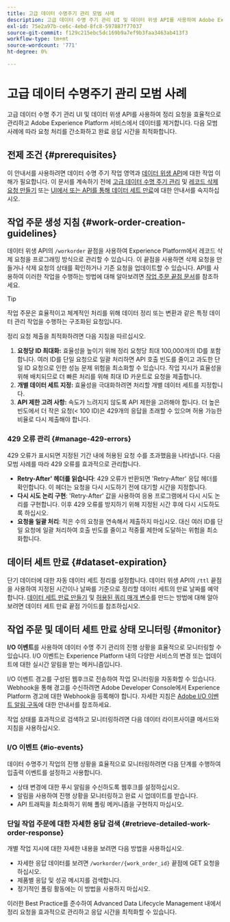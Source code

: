 ```yaml
---
title: 고급 데이터 수명주기 관리 모범 사례
description: 고급 데이터 수명 주기 관리 UI 및 데이터 위생 API를 사용하여 Adobe Experience Platform에서 데이터 위생 요청을 효율적으로 관리하는 방법을 알아봅니다. 이 안내서에서는 요청당 ID 최대화, 개별 데이터 세트 지정, 속도 저하를 방지하기 위한 API 조절 주의와 같은 모범 사례를 다룹니다. 이 문서에는 자동 데이터 세트 정리 설정 지침, 작업 주문 상태를 모니터링하는 방법 및 자세한 응답 검색 방법이 포함되어 있습니다. 다음 절차에 따라 요청 처리를 간소화하고 응답 시간을 최적화합니다.
exl-id: 75e2a97b-ce6c-4ebd-8fc8-597887f77037
source-git-commit: f129c215ebc5dc169b9a7ef9b3faa3463ab413f3
workflow-type: tm+mt
source-wordcount: '771'
ht-degree: 0%

---
```


# 고급 데이터 수명주기 관리 모범 사례

고급 데이터 수명 주기 관리 UI 및 데이터 위생 API를 사용하여 정리 요청을 효율적으로 관리하고 Adobe Experience Platform 서비스에서 데이터를 제거합니다. 다음 모범 사례에 따라 요청 처리를 간소화하고 완료 응답 시간을 최적화합니다.

## 전제 조건 {#prerequisites}

이 안내서를 사용하려면 데이터 수명 주기 작업 영역과 [데이터 위생 API](./api/overview.md)에 대한 작업 이해가 필요합니다. 이 문서를 계속하기 전에 [고급 데이터 수명 주기 관리](./home.md) 및 [레코드 삭제 요청 만들기](./ui/record-delete.md) 또는 [UI에서 또는 API를 통해 데이터 세트 만료](./ui/dataset-expiration.md)에 대한 안내서를 숙지하십시오.

## 작업 주문 생성 지침 {#work-order-creation-guidelines}

데이터 위생 API의 `/workorder` 끝점을 사용하여 Experience Platform에서 레코드 삭제 요청을 프로그래밍 방식으로 관리할 수 있습니다. 이 끝점을 사용하면 삭제 요청을 만들거나 삭제 요청의 상태를 확인하거나 기존 요청을 업데이트할 수 있습니다. API를 사용하여 이러한 작업을 수행하는 방법에 대해 알아보려면 [작업 주문 끝점 문서](./api/workorder.md)를 참조하세요.

>[!TIP]
>
>작업 주문은 효율적이고 체계적인 처리를 위해 데이터 정리 또는 변환과 같은 특정 데이터 관리 작업을 수행하는 구조화된 요청입니다.

정리 요청 제출을 최적화하려면 다음 지침을 따르십시오.

1. **요청당 ID 최대화:** 효율성을 높이기 위해 정리 요청당 최대 100,000개의 ID를 포함합니다. 여러 ID를 단일 요청으로 일괄 처리하면 API 호출 빈도를 줄이고 과도한 단일 ID 요청으로 인한 성능 문제 위험을 최소화할 수 있습니다. 작업 지시가 효율성을 위해 배치되므로 더 빠른 처리를 위해 최대 ID 카운트로 요청을 제출합니다.
2. **개별 데이터 세트 지정:** 효율성을 극대화하려면 처리할 개별 데이터 세트를 지정합니다.
3. **API 제한 고려 사항:** 속도가 느려지지 않도록 API 제한을 고려해야 합니다. 더 높은 빈도에서 더 작은 요청(&lt; 100 ID)은 429개의 응답을 초래할 수 있으며 허용 가능한 비율로 다시 제출해야 합니다.

### 429 오류 관리 {#manage-429-errors}

429 오류가 표시되면 지정된 기간 내에 허용된 요청 수를 초과했음을 나타냅니다. 다음 모범 사례를 따라 429 오류를 효과적으로 관리합니다.

- **Retry-After&#39; 헤더를 읽습니다**: 429 오류가 반환되면 &#39;Retry-After&#39; 응답 헤더를 확인합니다. 이 헤더는 요청을 다시 시도하기 전에 대기할 시간을 지정합니다.
- **다시 시도 논리 구현**: &#39;Retry-After&#39; 값을 사용하여 응용 프로그램에서 다시 시도 논리를 구현합니다. 이후 429 오류를 방지하기 위해 지정된 시간 후에 다시 시도하도록 하십시오.
- **요청을 일괄 처리**: 적은 수의 요청을 연속해서 제출하지 마십시오. 대신 여러 ID를 단일 요청에 일괄 처리하여 호출 빈도를 줄이고 적중률 제한에 도달하는 위험을 최소화합니다.

## 데이터 세트 만료 {#dataset-expiration}

단기 데이터에 대한 자동 데이터 세트 정리를 설정합니다. 데이터 위생 API의 `/ttl` 끝점을 사용하여 지정된 시간이나 날짜를 기준으로 정리할 데이터 세트의 만료 날짜를 예약합니다. [데이터 세트 만료 만들기](./api/dataset-expiration.md) 및 [허용된 쿼리 매개 변수](./api/dataset-expiration.md#query-params)를 만드는 방법에 대해 알아보려면 데이터 세트 만료 끝점 가이드를 참조하십시오.

## 작업 주문 및 데이터 세트 만료 상태 모니터링 {#monitor}

**I/O 이벤트**&#x200B;를 사용하여 데이터 수명 주기 관리의 진행 상황을 효율적으로 모니터링할 수 있습니다. I/O 이벤트는 Experience Platform 내의 다양한 서비스의 변경 또는 업데이트에 대한 실시간 알림을 받는 메커니즘입니다.

I/O 이벤트 경고를 구성된 웹후크로 전송하여 작업 모니터링을 자동화할 수 있습니다. Webhook을 통해 경고를 수신하려면 Adobe Developer Console에서 Experience Platform 경고에 대한 Webhook을 등록해야 합니다. 자세한 지침은 [Adobe I/O 이벤트 알림 구독](../observability/alerts/subscribe.md)에 대한 안내서를 참조하세요.

작업 상태를 효과적으로 검색하고 모니터링하려면 다음 데이터 라이프사이클 메서드와 지침을 사용하십시오.

### I/O 이벤트 {#io-events}

데이터 수명주기 작업의 진행 상황을 효율적으로 모니터링하려면 다음 단계를 수행하여 입출력 이벤트를 설정하고 사용합니다.

- 상태 변경에 대한 푸시 알림을 수신하도록 웹후크를 설정하십시오.
- 알림을 사용하여 진행 상황을 모니터링하고 완료 시 업데이트를 받습니다.
- API 트래픽을 최소화하기 위해 폴링 메커니즘을 구현하지 마십시오.

### 단일 작업 주문에 대한 자세한 응답 검색 {#retrieve-detailed-work-order-response}

개별 작업 지시에 대한 자세한 내용을 보려면 다음 방법을 사용하십시오.

- 자세한 응답 데이터를 보려면 `/workorder/{work_order_id}` 끝점에 GET 요청을 하십시오.
- 제품별 응답 및 성공 메시지를 검색합니다.
- 정기적인 폴링 활동에는 이 방법을 사용하지 마십시오.

이러한 Best Practice를 준수하여 Advanced Data Lifecycle Management 내에서 정리 요청을 효과적으로 관리하고 응답 시간을 최적화할 수 있습니다.
